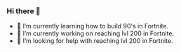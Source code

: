 ### Hi there 👋

- 🌱 I’m currently learning how to build 90's in Fortnite.
- 🔭 I’m currently working on reaching lvl 200 in Fortnite.
- 🤔 I’m looking for help with reaching lvl 200 in Fortnite.

<!--
**SirTeubner/SirTeubner** is a ✨ _special_ ✨ repository because its `README.md` (this file) appears on your GitHub profile.

Here are some ideas to get you started:

- 🔭 I’m currently working on ...
- 🌱 I’m currently learning ...
- 👯 I’m looking to collaborate on ...
- 🤔 I’m looking for help with ...
- 💬 Ask me about ...
- 📫 How to reach me: ...
- 😄 Pronouns: ...
- ⚡ Fun fact: ...
-->
